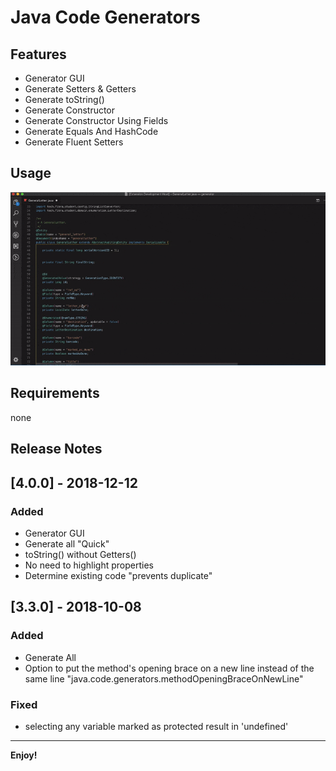 # Java Code Generators

## Features

-   Generator GUI
-   Generate Setters & Getters
-   Generate toString()
-   Generate Constructor
-   Generate Constructor Using Fields
-   Generate Equals And HashCode
-   Generate Fluent Setters

## Usage

![how use](images/usagev4.gif)

## Requirements

none

## Release Notes

## [4.0.0] - 2018-12-12

### Added

-   Generator GUI
-   Generate all "Quick"
-   toString() without Getters()
-   No need to highlight properties
-   Determine existing code "prevents duplicate"

## [3.3.0] - 2018-10-08

### Added

-   Generate All
-   Option to put the method's opening brace on a new line instead of the same line "java.code.generators.methodOpeningBraceOnNewLine"

### Fixed

-   selecting any variable marked as protected result in 'undefined'

---

**Enjoy!**

